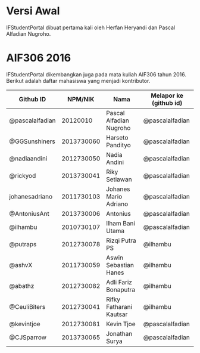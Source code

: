 # Versi Awal

IFStudentPortal dibuat pertama kali oleh Herfan Heryandi dan Pascal Alfadian Nugroho.

# AIF306 2016

IFStudentPortal dikembangkan juga pada mata kuliah AIF306 tahun 2016. Berikut adalah daftar mahasiswa yang menjadi kontributor.

| Github ID                | NPM/NIK    | Nama                              | Melapor ke (github id)   |
| ------------------------ | ---------- | --------------------------------- | ------------------------ |
| @pascalalfadian          | 20120010   | Pascal Alfadian Nugroho           | @pascalalfadian          |
| @GGSunshiners            | 2013730060 | Harseto Pandityo                  | @pascalalfadian          |
| @nadiaandini             | 2012730050 | Nadia Andini                      | @pascalalfadian          |
| @rickyod                 | 2013730041 | Riky Setiawan                     | @pascalalfadian          |
| johanesadriano           | 2011730103 | Johanes Mario Adriano             | @pascalalfadian          |
| @AntoniusAnt             | 2013730006 | Antonius                          | @pascalalfadian          |
| @ilhambu                 | 2010730107 | Ilham Bani Utama                  | @pascalalfadian          |
| @putraps                 | 2012730078 | Rizqi Putra PS                    | @ilhambu                 |
| @ashvX                   | 2011730059 | Aswin Sebastian Hanes             | @ilhambu                 |
| @abathz                  | 2012730082 | Adli Fariz Bonaputra              | @ilhambu                 |
| @CeuliBiters             | 2012730041 | Rifky Fatharani Kautsar           | @ilhambu                 |
| @kevintjoe               | 2012730081 | Kevin Tjoe                        | @pascalalfadian          |
| @CJSparrow               | 2013730065 | Jonathan Surya                    | @pascalalfadian          |
